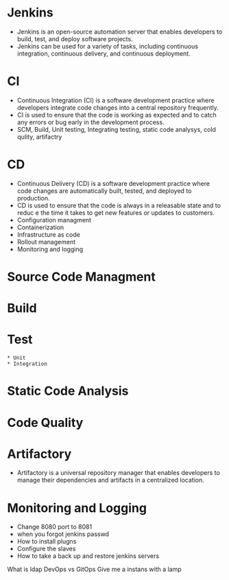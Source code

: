 # Jenkins

- Jenkins is an open-source automation server that enables developers to build, test, and deploy software projects.
- Jenkins can be used for a variety of tasks, including continuous integration, continuous delivery, and continuous deployment.

# CI

- Continuous Integration (CI) is a software development practice where developers integrate code changes into a central
repository frequently.
- CI is used to ensure that the code is working as expected and to catch any errors or bug early in the development process.
- SCM, Build, Unit testing, Integrating testing, static code analysys, cold qulity, artifactry

# CD

- Continuous Delivery (CD) is a software development practice where code changes are automatically built, tested, and deployed to production.
- CD is used to ensure that the code is always in a releasable state and to reduc
e the time it takes to get new features or updates to customers.
- Configuration managment 
- Containerization 
- Infrastructure as code
- Rollout management
- Monitoring and logging


# Source Code Managment

# Build

# Test

    * Unit
    * Integration

# Static Code Analysis

# Code Quality

# Artifactory
- Artifactory is a universal repository manager that enables developers to manage their dependencies and artifacts in a
centralized location.

# Monitoring and Logging




* Change 8080 port to 8081
* when you forgot jenkins passwd 
* How to install plugns 
* Configure the slaves
* How to take a back up and restore jenkins servers

What is ldap
DevOps vs GitOps
Give me a instans with a lamp